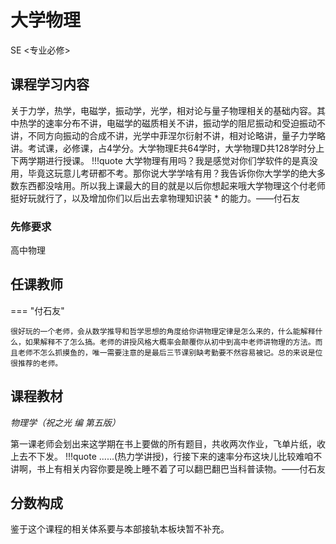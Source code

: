 # 大学物理
<div class="badges">
<span class="badge se-badge">SE <专业必修></span>
</div>

## 课程学习内容

关于力学，热学，电磁学，振动学，光学，相对论与量子物理相关的基础内容。其中热学的速率分布不讲，电磁学的磁质相关不讲，振动学的阻尼振动和受迫振动不讲，不同方向振动的合成不讲，光学中菲涅尔衍射不讲，相对论略讲，量子力学略讲。考试课，必修课，占4学分。大学物理E共64学时，大学物理D共128学时分上下两学期进行授课。
!!!quote
    大学物理有用吗？我是感觉对你们学软件的是真没用，毕竟这玩意儿考研都不考。那你说大学学啥有用？我告诉你你大学学的绝大多数东西都没啥用。所以我上课最大的目的就是以后你想起来哦大学物理这个付老师挺好玩就行了，以及增加你们以后出去拿物理知识装 * 的能力。——付石友

### 先修要求

高中物理

## 任课教师

=== "付石友"

    很好玩的一个老师，会从数学推导和哲学思想的角度给你讲物理定律是怎么来的，什么能解释什么，如果解释不了怎么搞。老师的讲授风格大概率会颠覆你从初中到高中老师讲物理的方法。而且老师不怎么抓摸鱼的，唯一需要注意的是最后三节课别缺考勤要不然容易被记。总的来说是位很推荐的老师。


## 课程教材

*物理学（祝之光 编 第五版）*

第一课老师会划出来这学期在书上要做的所有题目，共收两次作业，飞单片纸，收上去不下发。
!!!quote
    ......(热力学讲授)，行接下来的速率分布这块儿比较难咱不讲啊，书上有相关内容你要是晚上睡不着了可以翻巴翻巴当科普读物。——付石友


## 分数构成

鉴于这个课程的相关体系要与本部接轨本板块暂不补充。

